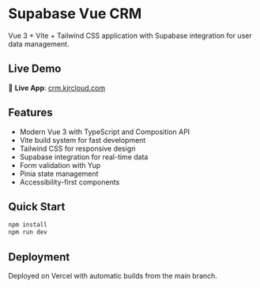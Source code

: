 # Supabase Vue CRM

Vue 3 + Vite + Tailwind CSS application with Supabase integration for user data management.

## Live Demo
🚀 **Live App**: [crm.kjrcloud.com](https://crm.kjrcloud.com)

## Features
- Modern Vue 3 with TypeScript and Composition API
- Vite build system for fast development
- Tailwind CSS for responsive design  
- Supabase integration for real-time data
- Form validation with Yup
- Pinia state management
- Accessibility-first components

## Quick Start
```bash
npm install
npm run dev
```

## Deployment
Deployed on Vercel with automatic builds from the main branch.

